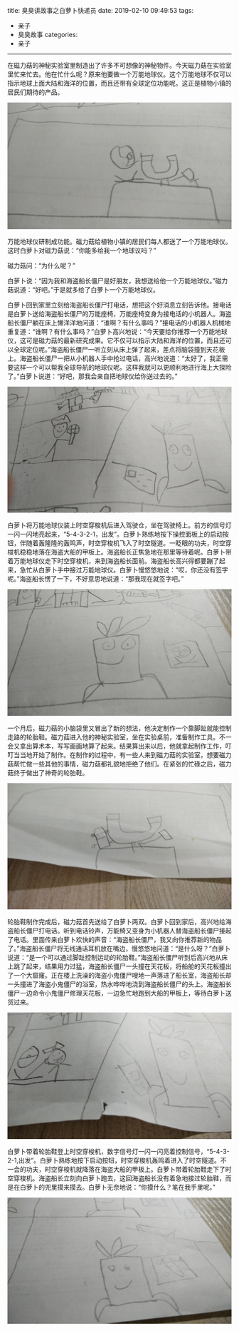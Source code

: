 title: 臭臭讲故事之白萝卜快递员
date: 2019-02-10 09:49:53
tags:
- 亲子
- 臭臭故事
categories:
- 亲子
---

在磁力菇的神秘实验室里制造出了许多不可想像的神秘物件。今天磁力菇在实验室里忙来忙去。他在忙什么呢？原来他要做一个万能地球仪。这个万能地球不仅可以指示地球上面大陆和海洋的位置，而且还带有全球定位功能呢。这正是植物小镇的居民们期待的产品。

![磁力菇在实验室](/images/story-with-chouchou-5/799500415.jpg)

万能地球仪研制成功能。磁力菇给植物小镇的居民们每人都送了一个万能地球仪。这时白萝卜对磁力菇说：“你能多给我一个地球议吗？”

磁力菇问：“为什么呢？”

白萝卜说：“因为我和海盗船长僵尸是好朋友，我想送给他一个万能地球仪。”磁力菇说道：“好吧。”于是就多给了白萝卜一个万能地球仪。

白萝卜回到家里立刻给海盗船长僵尸打电话，想把这个好消息立刻告诉他。接电话是白萝卜送给海盗船长僵尸的万能座椅，万能座椅变身为接电话的小机器人。海盗船长僵尸躺在床上懒洋洋地问道：“谁啊？有什么事吗？”接电话的小机器人机械地重复道：“谁啊？有什么事吗？”白萝卜高兴地说：“今天要给你推荐一个万能地球仪，这可是磁力菇的最新研究成果。它不仅可以指示大陆和海洋的位置，而且还可以全球定位呢。”海盗船长僵尸一听立刻从床上弹了起来，差点将脑袋撞到天花板上。海盗船长僵尸一把从小机器人手中抢过电话，高兴地说道：“太好了，我正需要这样一个可以帮我全球导航的地球仪呢。这样我就可以更顺利地进行海上大探险了。”白萝卜说道：“好吧，那我会亲自把地球仪给你送过去的。”

![白萝卜向海盗船长僵尸推荐地球仪](/images/story-with-chouchou-5/1753115484.jpg)

白萝卜将万能地球仪装上时空穿梭机后进入驾驶仓，坐在驾驶椅上。前方的信号灯一闪一闪地亮起来，“5-4-3-2-1，出发”。白萝卜熟练地按下操控面板上的启动按钮，伴随着轰隆隆的轰鸣声，时空穿梭机飞入了时空隧道。一眨眼的功夫，时空穿梭机稳稳地落在海盗大船的甲板上。海盗船长正焦急地在那里等待着呢。白萝卜带着万能地球仪走下时空穿梭机，来到海盗船长面前。海盗船长高兴得都要蹦了起来，急忙从白萝卜手中接过万能地球仪。白萝卜慢悠悠地说：“哎，你还没有签字呢。”海盗船长愣了一下，不好意思地说道：“那我现在就签字吧。”

![白萝卜给海盗船长僵尸送万能地球仪](/images/story-with-chouchou-5/1920180031.jpg)

一个月后，磁力菇的小脑袋里又冒出了新的想法，他决定制作一个靠脚趾就能控制走路的轮胎鞋。磁力菇进入他的神秘实验室，坐在实验桌前，准备制作工具。不一会又拿出算术本，写写画画地算了起来。结果算出来以后，他就拿起制作工作，叮叮当当地开始了制作。在制作的过程中，有一些人来到磁力菇的实验室，想要磁力菇帮忙做一些其他的事情，磁力菇都礼貌地拒绝了他们。在紧张的忙碌之后，磁力菇终于做出了神奇的轮胎鞋。

![磁力菇制作轮胎鞋](/images/story-with-chouchou-5/1138922520.jpg)

轮胎鞋制作完成后，磁力菇首先送给了白萝卜两双。白萝卜回到家后，高兴地给海盗船长僵尸打电话。听到电话铃声，万能椅又变身为小机器人替海盗船长僵尸接起了电话。里面传来白萝卜欢快的声音：“海盗船长僵尸，我又向你推荐新的物品了。”海盗船长僵尸将无线通话耳机放在嘴边，慢悠悠地问道：“是什么呀？”白萝卜说道：“是一个可以通过脚趾控制运动的轮胎鞋。”海盗船长僵尸听到后高兴地从床上跳了起来，结果用力过猛，海盗船长僵尸一头撞在天花板，将船舱的天花板撞出了一个大窟窿。正在楼上洗澡的海盗小鬼僵尸嗖地一声落进了船长室，海盗船长却一头撞进了海盗小鬼僵尸的浴室，热水哗哗地浇到海盗船长僵尸的头上。海盗船长僵尸一边命令小鬼僵尸修理天花板，一边急忙地跑到大船的甲板上，等待白萝卜送货过来。

![白萝卜给海盗船长推荐轮胎鞋](/images/story-with-chouchou-5/1904810138.jpg)

白萝卜带着轮胎鞋登上时空穿梭机，数字信号灯一闪一闪亮着控制信号，“5-4-3-2-1,出发”。白萝卜熟练地按下启动按钮，时空穿梭机轰鸣着进入了时空隧道。不一会的功夫，时空穿梭机就降落在海盗大船的甲板上。白萝卜带着轮胎鞋走下了时空穿梭机。海盗船长立刻向白萝卜跑去，这回海盗船长没有着急地接过轮胎鞋，而是在白萝卜的兜里摸来摸去。白萝卜无奈地说：“你摸什么？笔在我手里呢。”

![白萝卜给海盗船长送轮胎鞋](/images/story-with-chouchou-5/1622763718.jpg)